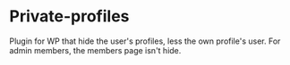 Private-profiles
================

Plugin for WP that hide the user's profiles, less the own profile's user. For admin members, the members page isn't hide.

